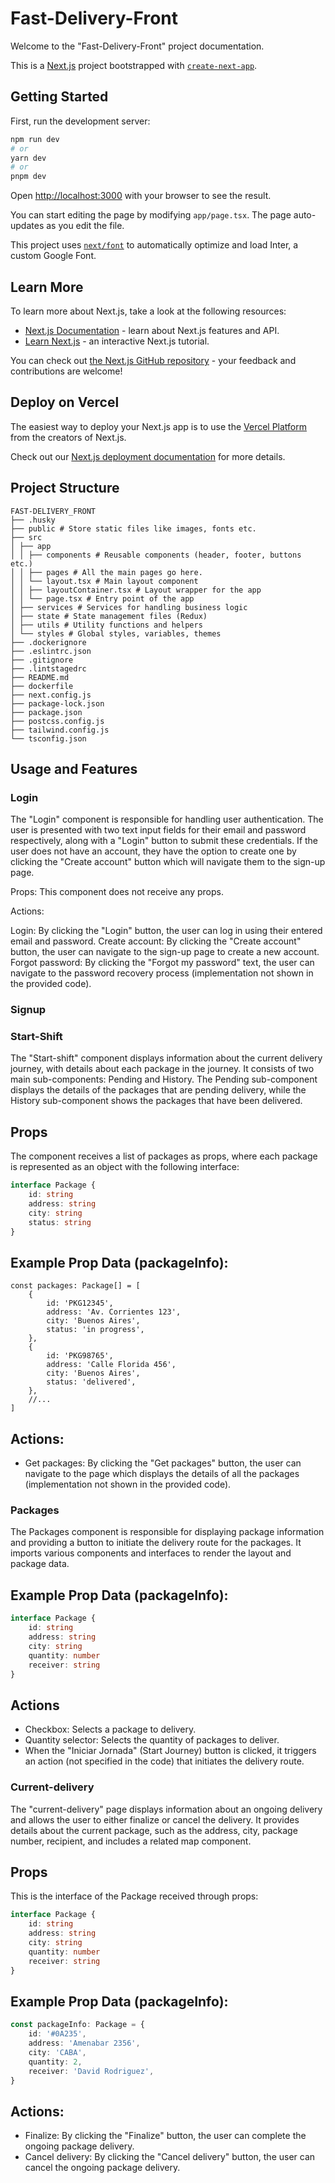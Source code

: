 # Fast-Delivery-Front

Welcome to the "Fast-Delivery-Front" project documentation.

This is a [Next.js](https://nextjs.org/) project bootstrapped with [`create-next-app`](https://github.com/vercel/next.js/tree/canary/packages/create-next-app).

## Getting Started

First, run the development server:

```bash
npm run dev
# or
yarn dev
# or
pnpm dev
```

Open [http://localhost:3000](http://localhost:3000) with your browser to see the result.

You can start editing the page by modifying `app/page.tsx`. The page auto-updates as you edit the file.

This project uses [`next/font`](https://nextjs.org/docs/basic-features/font-optimization) to automatically optimize and load Inter, a custom Google Font.

## Learn More

To learn more about Next.js, take a look at the following resources:

-   [Next.js Documentation](https://nextjs.org/docs) - learn about Next.js features and API.
-   [Learn Next.js](https://nextjs.org/learn) - an interactive Next.js tutorial.

You can check out [the Next.js GitHub repository](https://github.com/vercel/next.js/) - your feedback and contributions are welcome!

## Deploy on Vercel

The easiest way to deploy your Next.js app is to use the [Vercel Platform](https://vercel.com/new?utm_medium=default-template&filter=next.js&utm_source=create-next-app&utm_campaign=create-next-app-readme) from the creators of Next.js.

Check out our [Next.js deployment documentation](https://nextjs.org/docs/deployment) for more details.

## Project Structure

```
FAST-DELIVERY_FRONT
├── .husky
├── public # Store static files like images, fonts etc.
├── src
│ ├── app
│ │ ├── components # Reusable components (header, footer, buttons etc.)
│ │ ├── pages # All the main pages go here.
│ │ └── layout.tsx # Main layout component
│ │ ├── layoutContainer.tsx # Layout wrapper for the app
│ │ └── page.tsx # Entry point of the app
│ ├── services # Services for handling business logic
│ ├── state # State management files (Redux)
│ ├── utils # Utility functions and helpers
│ └── styles # Global styles, variables, themes
├── .dockerignore
├── .eslintrc.json
├── .gitignore
├── .lintstagedrc
├── README.md
├── dockerfile
├── next.config.js
├── package-lock.json
├── package.json
├── postcss.config.js
├── tailwind.config.js
└── tsconfig.json
```

## Usage and Features

### Login

The "Login" component is responsible for handling user authentication. The user is presented with two text input fields for their email and password respectively, along with a "Login" button to submit these credentials. If the user does not have an account, they have the option to create one by clicking the "Create account" button which will navigate them to the sign-up page.

Props:
This component does not receive any props.

Actions:

Login: By clicking the "Login" button, the user can log in using their entered email and password.
Create account: By clicking the "Create account" button, the user can navigate to the sign-up page to create a new account.
Forgot password: By clicking the "Forgot my password" text, the user can navigate to the password recovery process (implementation not shown in the provided code).

### Signup

### Start-Shift

The "Start-shift" component displays information about the current delivery journey, with details about each package in the journey. It consists of two main sub-components: Pending and History. The Pending sub-component displays the details of the packages that are pending delivery, while the History sub-component shows the packages that have been delivered.

## Props

The component receives a list of packages as props, where each package is represented as an object with the following interface:

```typescript
interface Package {
    id: string
    address: string
    city: string
    status: string
}
```

## Example Prop Data (packageInfo):

```
const packages: Package[] = [
    {
        id: 'PKG12345',
        address: 'Av. Corrientes 123',
        city: 'Buenos Aires',
        status: 'in progress',
    },
    {
        id: 'PKG98765',
        address: 'Calle Florida 456',
        city: 'Buenos Aires',
        status: 'delivered',
    },
    //...
]
```

## Actions:

-   Get packages: By clicking the "Get packages" button, the user can navigate to the page which displays the details of all the packages (implementation not shown in the provided code).

### Packages

The Packages component is responsible for displaying package information and providing a button to initiate the delivery route for the packages. It imports various components and interfaces to render the layout and package data.

## Example Prop Data (packageInfo):

```typescript
interface Package {
    id: string
    address: string
    city: string
    quantity: number
    receiver: string
}
```

## Actions

-   Checkbox: Selects a package to delivery.
-   Quantity selector: Selects the quantity of packages to deliver.
-   When the "Iniciar Jornada" (Start Journey) button is clicked, it triggers an action (not specified in the code) that initiates the delivery route.

### Current-delivery

The "current-delivery" page displays information about an ongoing delivery and allows the user to either finalize or cancel the delivery. It provides details about the current package, such as the address, city, package number, recipient, and includes a related map component.

## Props

This is the interface of the Package received through props:

```typescript
interface Package {
    id: string
    address: string
    city: string
    quantity: number
    receiver: string
}
```

## Example Prop Data (packageInfo):

```typescript
const packageInfo: Package = {
    id: '#0A235',
    address: 'Amenabar 2356',
    city: 'CABA',
    quantity: 2,
    receiver: 'David Rodriguez',
}
```

## Actions:

-   Finalize: By clicking the "Finalize" button, the user can complete the ongoing package delivery.
-   Cancel delivery: By clicking the "Cancel delivery" button, the user can cancel the ongoing package delivery.
